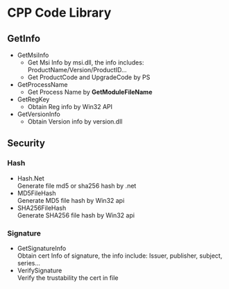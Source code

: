 # CPP Code Library    

## GetInfo       

+ GetMsiInfo                  
    - Get Msi Info by msi.dll, the info includes: ProductName/Version/ProductID...                 
    - Get ProductCode and UpgradeCode by PS                
+ GetProcessName      
    - Get Process Name by **GetModuleFileName**      
+ GetRegKey   
    - Obtain Reg info by Win32 API       
+ GetVersionInfo     
    - Obtain Version info by version.dll       

## Security         

### Hash       

+ Hash.Net     
    Generate file md5 or sha256 hash by .net    
+ MD5FileHash   
    Generate MD5 file hash by Win32 api
+ SHA256FileHash    
    Generate SHA256 file hash by Win32 api      
### Signature          
+ GetSignatureInfo     
    Obtain cert Info of signature, the info include: Issuer, publisher, subject, series...
+ VerifySignature    
    Verify the trustability the cert in file
